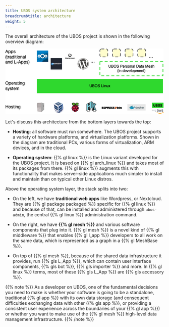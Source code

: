 ```yaml
---
title: UBOS system architecture
breadcrumbtitle: architecture
weight: 5
---
```


The overall architecture of the UBOS project is shown in the following
overview diagram:

<p class="img"><img src="/images/architecture.png"></p>

Let's discuss this architecture from the bottom layers towards the top:

* **Hosting**: all software must run somewhere. The UBOS project supports
  a variety of hardware platforms, and virtualization platforms. Shown in
  the diagram are traditional PCs, various forms of virtualization, ARM
  devices, and in the cloud.

* **Operating system**: {{% gl linux %}} is the Linux variant developed
  for the UBOS project. It is based on {{% gl arch_linux %}} and takes
  most of its packages from there. {{% gl linux %}} augments this with
  functionality that makes server-side applications much simpler to
  install and maintain than on typical other Linux distros.

Above the operating system layer, the stack splits into two:

* On the left, we have **traditional web apps** like Wordpress, or Nextcloud.
  They are {{% gl package packaged %}} specific for {{% gl linux %}} and
  because of that, can be installed and administered through `ubos-admin`,
  the central {{% gl linux %}} administration command.

* On the right, we have **{{% gl mesh %}}** and various software components
  that plug into it. {{% gl mesh %}} is a novel kind of {{% gl middleware %}}
  that enables {{% gl l_app %}} developers to all work on the same data,
  which is represented as a graph in a {{% gl MeshBase %}}.

* On top of {{% gl mesh %}}, because of the shared data infrastructure it
  provides, run {{% gls L_App %}}, which can contain user interface components,
  {{% gls bot %}}, {{% gls importer %}} and more. In {{% gl linux %}}
  terms, most of these {{% gls L_App %}} are {{% gls accessory %}}.

{{% note %}}
As a developer on UBOS, one of the fundamental decisions you need to make
is whether your software is going to be a standalone, traditional
{{% gl app %}} with its own data storage (and consequent difficulties
exchanging data with other {{% gls app %}}, or providing a consistent
user experience across the boundaries of your {{% gl app %}}) or whether
you want to make use of the {{% gl mesh %}} high-level data management
infrastructure.
{{% /note %}}

